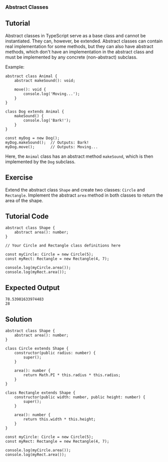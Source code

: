 ### Abstract Classes

Tutorial
-------
Abstract classes in TypeScript serve as a base class and cannot be instantiated. They can, however, be extended. Abstract classes can contain real implementation for some methods, but they can also have abstract methods, which don't have an implementation in the abstract class and must be implemented by any concrete (non-abstract) subclass.

Example:

    abstract class Animal {
        abstract makeSound(): void;

        move(): void {
            console.log('Moving...');
        }
    }

    class Dog extends Animal {
        makeSound() {
            console.log('Bark!');
        }
    }

    const myDog = new Dog();
    myDog.makeSound();  // Outputs: Bark!
    myDog.move();       // Outputs: Moving...

Here, the `Animal` class has an abstract method `makeSound`, which is then implemented by the `Dog` subclass.

Exercise
-------
Extend the abstract class `Shape` and create two classes: `Circle` and `Rectangle`. Implement the abstract `area` method in both classes to return the area of the shape.

Tutorial Code
-------
    abstract class Shape {
        abstract area(): number;
    }

    // Your Circle and Rectangle class definitions here

    const myCircle: Circle = new Circle(5);
    const myRect: Rectangle = new Rectangle(4, 7);

    console.log(myCircle.area());
    console.log(myRect.area());

Expected Output
-------
    78.53981633974483
    28

Solution
-------
    abstract class Shape {
        abstract area(): number;
    }

    class Circle extends Shape {
        constructor(public radius: number) {
            super();
        }

        area(): number {
            return Math.PI * this.radius * this.radius;
        }
    }

    class Rectangle extends Shape {
        constructor(public width: number, public height: number) {
            super();
        }

        area(): number {
            return this.width * this.height;
        }
    }

    const myCircle: Circle = new Circle(5);
    const myRect: Rectangle = new Rectangle(4, 7);

    console.log(myCircle.area());
    console.log(myRect.area());
